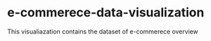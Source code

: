 # e-commerece-data-visualization

This visualiazation contains the dataset of e-commerece overview 
